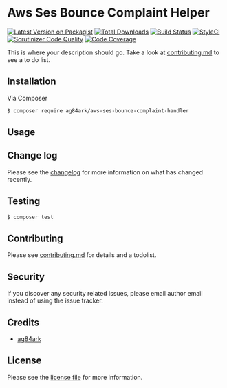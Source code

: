 # Aws Ses Bounce Complaint Helper

[![Latest Version on Packagist][ico-version]][link-packagist]
[![Total Downloads][ico-downloads]][link-downloads]
[![Build Status][ico-travis]][link-travis]
[![StyleCI][ico-styleci]][link-styleci]
[![Scrutinizer Code Quality][ico-scrutinizer]][link-scrutinizer]
[![Code Coverage][ico-scrutinizer-coverage]](https://scrutinizer-ci.com/g/ag84ark/aws-ses-bounce-complaint-handler/?branch=master)

This is where your description should go. Take a look at [contributing.md](contributing.md) to see a to do list.

## Installation

Via Composer

``` bash
$ composer require ag84ark/aws-ses-bounce-complaint-handler
```

## Usage

## Change log

Please see the [changelog](changelog.md) for more information on what has changed recently.

## Testing

``` bash
$ composer test
```

## Contributing

Please see [contributing.md](contributing.md) for details and a todolist.

## Security

If you discover any security related issues, please email author email instead of using the issue tracker.

## Credits

- [ag84ark][link-author]


## License

Please see the [license file](license.md) for more information.

[ico-version]: https://img.shields.io/packagist/v/ag84ark/aws-ses-bounce-complaint-handler.svg?style=flat-square
[ico-downloads]: https://img.shields.io/packagist/dt/ag84ark/aws-ses-bounce-complaint-handler.svg?style=flat-square
[ico-travis]: https://img.shields.io/travis/ag84ark/aws-ses-bounce-complaint-handler/master.svg?style=flat-square
[ico-styleci]: https://styleci.io/repos/280539001/shield
[ico-scrutinizer]: https://scrutinizer-ci.com/g/ag84ark/aws-ses-bounce-complaint-handler/badges/quality-score.png?b=master
[ico-scrutinizer-coverage]: https://scrutinizer-ci.com/g/ag84ark/aws-ses-bounce-complaint-handler/badges/coverage.png?b=master

[link-packagist]: https://packagist.org/packages/ag84ark/aws-ses-bounce-complaint-handler
[link-downloads]: https://packagist.org/packages/ag84ark/aws-ses-bounce-complaint-handler
[link-travis]: https://travis-ci.org/ag84ark/aws-ses-bounce-complaint-handler
[link-styleci]: https://styleci.io/repos/280539001
[link-author]: https://github.com/ag84ark
[link-scrutinizer]: https://scrutinizer-ci.com/g/ag84ark/aws-ses-bounce-complaint-handler/?branch=master
[link-scrutinizer-coverage]: https://scrutinizer-ci.com/g/ag84ark/aws-ses-bounce-complaint-handler/?branch=master

